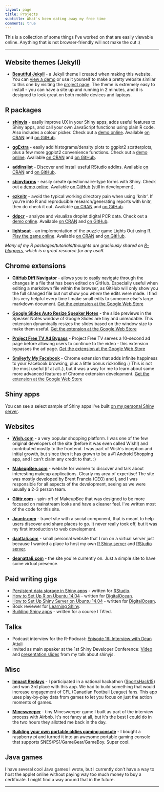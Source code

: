 ```yaml
---
layout: page
title: Projects
subtitle: What's been eating away my free time
comments: true
---
```


This is a collection of some things I've worked on that are easily viewable online. Anything that is not browser-friendly will not make the cut :(

---

## Website themes (Jekyll)

-  **[Beautiful Jekyll](http://deanattali.com/beautiful-jekyll/)** - a Jekyll theme I created when making this website.  You can [view a demo](http://deanattali.com/beautiful-jekyll/) or use it yourself to make a pretty website similar to this one by visiting the [project page](https://github.com/daattali/beautiful-jekyll#readme). The theme is extremely easy to install - you can have a site up and running in 2 minutes, and it is designed to look great on both mobile devices and laptops.

## R packages

- **[shinyjs](https://github.com/daattali/shinyjs)** -  easily improve UX in your Shiny apps, adds useful features to Shiny apps, and call your own JavaScript functions using plain R code.  Also includes a colour picker.  Check out a [demo online](http://daattali.com/shiny/shinyjs-demo/). Available [on CRAN](https://cran.r-project.org/package=shinyjs) and [on GitHub](https://github.com/daattali/shinyjs).

- **[ggExtra](https://github.com/daattali/ggExtra)** - easily add histograms/density plots to ggplot2 scatterplots, plus a few more ggplot2 convenience functions. Check out a [demo online](http://daattali.com/shiny/ggExtra-ggMarginal-demo/). Available [on CRAN](https://cran.r-project.org/package=ggExtra) and [on GitHub](https://github.com/daattali/ggExtra).

- **[addinslist](https://github.com/daattali/addinslist)** - Discover and install useful RStudio addins. Available [on CRAN](https://cran.r-project.org/package=addinslist) and [on GitHub](https://github.com/daattali/addinslist).

- **[shinyforms](https://github.com/daattali/shinyforms)** - easily create questionnaire-type forms with Shiny. Check out a [demo online](http://daattali.com/shiny/mimic-google-form/). Available [on GitHub](https://github.com/daattali/ggExtra) (still in development).

- **[ezknitr](https://github.com/daattali/ezknitr)** - avoid the typical working directory pain when using 'knitr'. If you're into R and reproducible research/generating reports with knitr, then do check it out. Available [on CRAN](https://cran.r-project.org/package=ezknitr) and [on GitHub](https://github.com/daattali/ezknitr).

- **[ddpcr](https://github.com/daattali/ddpcr)** - analyze and visualize droplet digital PCR data. Check out a [demo online](http://daattali.com/shiny/ddpcr/). Available [on CRAN](https://cran.r-project.org/package=ddpcr) and [on GitHub](https://github.com/daattali/ddpcr).

- **[lightsout](https://github.com/daattali/lightsout)** - an implementation of the puzzle game Lights Out using R. [Play the game online](http://daattali.com/shiny/lightsout/). Available [on CRAN](https://cran.r-project.org/package=lightsout) and [on GitHub](https://github.com/daattali/lightsout).

*Many of my R packages/tutorials/thoughts are graciously shared on [R-bloggers](http://www.r-bloggers.com/), which is a great resource for any useR.*

## Chrome extensions

- **[GitHub Diff Navigator](https://github.com/daattali/github-diff-navigator-extension)** - allows you to easily navigate through the changes in a file that has been edited on GitHub.  Especially useful when editing a markdown file within the browser, as GitHub will only show you the full changed file but not show you *where* the edits were made. I find this very helpful every time I make small edits to someone else's large markdown document.  [Get the extension at the Google Web Store](https://chrome.google.com/webstore/detail/github-diff-navigator/aoojogkiedabnddmokieplfnmjehlneo)

- **[Google Slides Auto Resize Speaker Notes](https://github.com/daattali/gslides-betternotes-extension)** - the slide previews in the Speaker Notes window of Google Slides are tiny and unreadable. This extension dynamically resizes the slides based on the window size to make them useful. [Get the extension at the Google Web Store](https://chrome.google.com/webstore/detail/google-slides-auto-resize/piciggpbidhfbpefjjbomcgomanjfbeb)

- **[Project Free TV Ad Bypass](https://github.com/daattali/pftv-ad-bypass-extension)** - Project Free TV serves a 10-second ad page before allowing users to continue to the video - this extension bypasses the ad page. [Get the extension at the Google Web Store](https://chrome.google.com/webstore/detail/project-free-tv-ad-bypass/modfjcgeknfglkdgckkomdcgokkjaadd)

- **[Smileyfy My Facebook](https://github.com/daattali/smileyfy-my-facebook-extension)** -  Chrome extension that adds infinite happiness to your Facebook browsing, plus a little bonus rickrolling :)  This is not the most useful (if at all..), but it was a way for me to learn about some more advanced features of Chrome extension development. [Get the extension at the Google Web Store](https://chrome.google.com/webstore/detail/smileyfy-my-facebook/ideagdnlnmgjdhhbelgadnakbhphljol)

## Shiny apps

You can see a select sample of Shiny apps I've built [on my personal Shiny server](http://daattali.com/shiny/). 

## Websites

- **[Wish.com](http://wish.com)** - a very popular shopping platform. I was one of the few original developers of the site (before it was even called Wish!) and contributed mostly to the frontend. I was part of Wish's inception and initial growth, but since then it has grown to be a #1 Android Shopping app, and I can't claim any credit to that. :)

- **[MakeupBee.com](https://www.makeupbee.com)** - website for women to discover and talk about interesting makeup applications. Clearly my area of expertise! The site was mostly developed by Brent Francia (CEO) and I, and I was responsible for all aspects of the development, seeing as we were usually a 2-3 person team.

- **[Glittr.com](https://www.glittr.com)** - spin-off of MakeupBee that was designed to be more focused on mainstream looks and have a cleaner feel. I've written most of the code for this site.

- **[Jauntr.com](http://www.jauntr.com/)** - travel site with a social component, that is meant to help users discover and share places to go. It never really took off, but it was my first introduction to web development.

- **[daattali.com](http://daattali.com)** - small personal website that I run on a virtual server just because I wanted a place to host my own [R Shiny server](http://daattali.com/shiny) and [RStudio server](http://daattali.com/rstudio).

- **[deanattali.com](http://deanattali.com)** - the site you're currently on.  Just a simple site to have some virtual presence.

## Paid writing gigs

- [Persistent data storage in Shiny apps](http://shiny.rstudio.com/articles/persistent-data-storage.html) - written for [RStudio](http://www.rstudio.com/).
- [How to Set Up R on Ubuntu 14.04](https://www.digitalocean.com/community/tutorials/how-to-set-up-r-on-ubuntu-14-04) - written for [DigitalOcean](https://www.digitalocean.com/?refcode=358494f80b99).
- [How to Set Up Shiny Server on Ubuntu 14.04](https://www.digitalocean.com/community/tutorials/how-to-set-up-shiny-server-on-ubuntu-14-04) - written for [DigitalOcean](https://www.digitalocean.com/?refcode=358494f80b99).
- Book reviewer for [Learning Shiny](https://www.packtpub.com/application-development/learning-shiny).
- [Building Shiny apps](http://stat545-ubc.github.io/shiny01_activity.html) - written for a course I TA'ed.

## Talks

- Podcast interview for the R-Podcast: [Episode 16: Interview with Dean Attali](https://r-podcast.org/posts/the-r-podcast-episode-16-interview-with-dean-attali.html)
- Invited as main speaker at the 1st Shiny Developer Conference: [Video](http://bit.ly/shinyjs-2016-shinydevcon) and [presentation slides](http://bit.ly/shinyjs-slides) from my talk about shinyjs.

## Misc

- **[Impact Replays](http://daattali.com/shiny/cfl/)** - I participated in a national hackathon ([SportsHack15](http://sportshackweekend.org/ca/2015/)) and won 3rd place with this app. We had to build something that would increase engagement of CFL (Canadian Football League) fans. This app uses play-by-play data from games to let you focus on just the action moments of games.

- **[Minesweeper](/files/Minesweeper)** - tiny Minesweeper game I built as part of the interview process with Airbnb.  It's not fancy at all, but it's the best I could do in the two hours they allotted me back in the day.

- **[Building your own portable oldies gaming console](https://github.com/daattali/rasperry-pi-gaming-console-setup)** - I bought a raspberry pi and turned it into an awesome portable gaming console that supports SNES/PS1/GameGear/GameBoy.  Super cool.

## Java games

I have several cool Java games I wrote, but I currently don't have a way to host the applet online without paying way too much money to buy a certificate.  I might find a way around that in the future.

---
